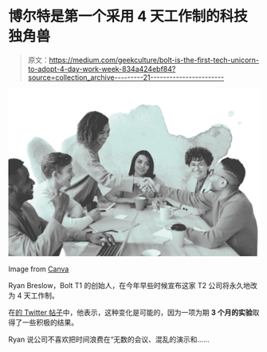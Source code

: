 # 博尔特是第一个采用 4 天工作制的科技独角兽

> 原文：<https://medium.com/geekculture/bolt-is-the-first-tech-unicorn-to-adopt-4-day-work-week-834a424ebf84?source=collection_archive---------21----------------------->

![](img/445a08d55e348b304417d2dca5d6937f.png)

Image from [Canva](http://canva.com)

Ryan Breslow，Bolt T1 的创始人，在今年早些时候宣布这家 T2 公司将永久地改为 4 天工作制。

在[的 Twitter 帖子](https://twitter.com/theryanking/status/1478564004356317186)中，他表示，这种变化是可能的，因为一项为期 **3 个月的实验**取得了一些积极的结果。

Ryan 说公司不喜欢把时间浪费在“无数的会议、混乱的演示和……
